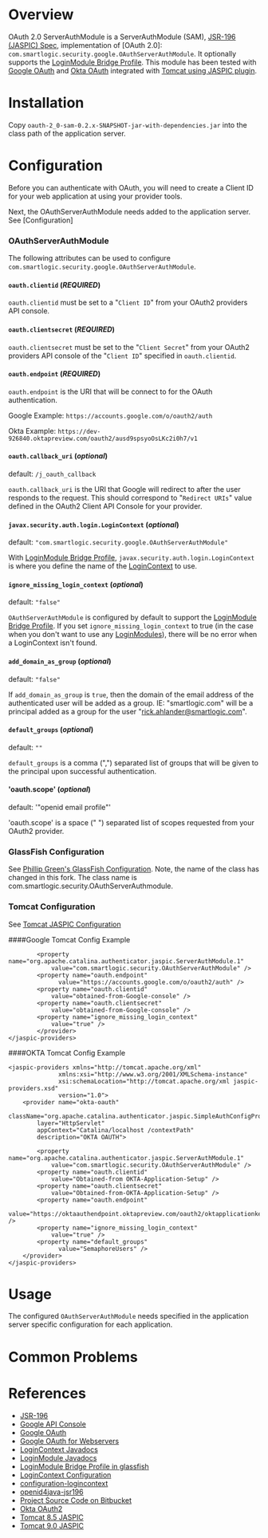 Overview
========
OAuth 2.0 ServerAuthModule is a ServerAuthModule (SAM), [JSR-196 (JASPIC) Spec][jsr-196], implementation of [OAuth 2.0]: `com.smartlogic.security.google.OAuthServerAuthModule`.  It optionally supports the [LoginModule Bridge Profile].  This module has been tested with [Google OAuth][google-oauth] and [Okta OAuth][okta-oauth] integrated with [Tomcat using JASPIC plugin][tomcat85-jaspic].

Installation
============

Copy `oauth-2_0-sam-0.2.x-SNAPSHOT-jar-with-dependencies.jar` into the class path of the application server.

Configuration
=============

Before you can authenticate with OAuth, you will need to create a Client ID for your web application at using your provider tools.

Next, the OAuthServerAuthModule needs added to the application server.  See [Configuration]

### OAuthServerAuthModule

The following attributes can be used to configure `com.smartlogic.security.google.OAuthServerAuthModule`.

#### `oauth.clientid` (_REQUIRED_)
`oauth.clientid` must be set to a "`Client ID`" from your OAuth2 providers API console.

#### `oauth.clientsecret` (_REQUIRED_)
`oauth.clientsecret` must be set to the "`Client Secret`" from your OAuth2 providers API console of the "`Client ID`" specified in `oauth.clientid`.


#### `oauth.endpoint` (_REQUIRED_)
`oauth.endpoint` is the URI that will be connect to for the OAuth authentication.

Google Example: `https://accounts.google.com/o/oauth2/auth`

Okta Example: `https://dev-926840.oktapreview.com/oauth2/ausd9spsyoOsLKc2i0h7/v1`


#### `oauth.callback_uri` (_optional_) 
default: `/j_oauth_callback`

`oauth.callback_uri` is the URI that Google will redirect to after the user responds to the request.  This should correspond to "`Redirect URIs`" value defined in the OAuth2 Client API Console for your provider.

#### `javax.security.auth.login.LoginContext` (_optional_)
default: `"com.smartlogic.security.google.OAuthServerAuthModule"`

With [LoginModule Bridge Profile], `javax.security.auth.login.LoginContext` is where you define the name of the [LoginContext][javadocs-logincontext] to use.

#### `ignore_missing_login_context` (_optional_)
default: `"false"`

`OAuthServerAuthModule` is configured by default to support the [LoginModule Bridge Profile].  If you set `ignore_missing_login_context` to true (in the case when you don't want to use any [LoginModules][javadocs-loginmodule]), there will be no error when a LoginContext isn't found.


#### `add_domain_as_group` (_optional_)
default: `"false"`

If `add_domain_as_group` is `true`, then the domain of the email address of the authenticated user will be added as a group.  IE: "smartlogic.com" will be a principal added as a group for the user "rick.ahlander@smartlogic.com".



#### `default_groups` (_optional_)
default: `""`

`default_groups` is a comma (",") separated list of groups that will be given to the principal upon successful authentication.

#### 'oauth.scope' (_optional_)
default: '"openid email profile"'

'oauth.scope' is a space (" ") separated list of scopes requested from your OAuth2 provider.


### GlassFish Configuration
See [Phillip Green's GlassFish Configuration](https://bitbucket.org/phillip_green_idmworks/google-oauth-2.0-serverauthmodule/wiki/setup/2-configuration).  Note, the name of the class has changed in this fork.  The class name is com.smartlogic.security.OAuthServerAuthmodule.

### Tomcat Configuration
See [Tomcat JASPIC Configuration][tomcat85-jaspic]

####Google Tomcat Config Example
	<jaspic-providers xmlns="http://tomcat.apache.org/xml"
	              xmlns:xsi="http://www.w3.org/2001/XMLSchema-instance"
	              xsi:schemaLocation="http://tomcat.apache.org/xml jaspic-providers.xsd"
	              version="1.0">
	    <provider name="google-oauth"
	        className="org.apache.catalina.authenticator.jaspic.SimpleAuthConfigProvider"
	        layer="HttpServlet"
	        appContext="Catalina/localhost /contextPath"
	        description="Google OAuth test">
	        
	        <property name="org.apache.catalina.authenticator.jaspic.ServerAuthModule.1"
	            value="com.smartlogic.security.OAuthServerAuthModule" />
	        <property name="oauth.endpoint"
			      value="https://accounts.google.com/o/oauth2/auth" />
	        <property name="oauth.clientid"
	            value="obtained-from-Google-console" />
	        <property name="oauth.clientsecret"
	            value="obtained-from-Google-console" />
	        <property name="ignore_missing_login_context"
	            value="true" />
	        </provider>
	</jaspic-providers>

####OKTA Tomcat Config Example

    <jaspic-providers xmlns="http://tomcat.apache.org/xml"
                  xmlns:xsi="http://www.w3.org/2001/XMLSchema-instance"
                  xsi:schemaLocation="http://tomcat.apache.org/xml jaspic-providers.xsd"
                  version="1.0">			  
	    <provider name="okta-oauth"
	        className="org.apache.catalina.authenticator.jaspic.SimpleAuthConfigProvider"
	        layer="HttpServlet"
	        appContext="Catalina/localhost /contextPath"
	        description="OKTA OAUTH">
	        
	        <property name="org.apache.catalina.authenticator.jaspic.ServerAuthModule.1"
	            value="com.smartlogic.security.OAuthServerAuthModule" />
	        <property name="oauth.clientid"
	            value="Obtained-from OKTA-Application-Setup" />
	        <property name="oauth.clientsecret"
	            value="Obtained-from-OKTA-Application-Setup" />
	        <property name="oauth.endpoint"
				  value="https://oktaauthendpoint.oktapreview.com/oauth2/oktapplicationkey/v1" />
	        <property name="ignore_missing_login_context"
	            value="true" />
	        <property name="default_groups"
				  value="SemaphoreUsers" />
	    </provider>
    </jaspic-providers>

Usage
=====

The configured `OAuthServerAuthModule` needs specified in the application server specific configuration for each application.

Common Problems
===============


References
==========
  + [JSR-196][jsr-196]
  + [Google API Console][google-api-console]
  + [Google OAuth][google-oauth]
  + [Google OAuth for Webservers][google-oauth-webserver]
  + [LoginContext Javadocs][javadocs-logincontext]
  + [LoginModule Javadocs][javadocs-loginmodule]
  + [LoginModule Bridge Profile in glassfish][LoginModule Bridge Profile]
  + [LoginContext Configuration][configuration-logincontext]
  + [configuration-logincontext]
  + [openid4java-jsr196]
  + [Project Source Code on Bitbucket][bitbucket-source]
  + [Okta OAuth2][okta-oauth]
  + [Tomcat 8.5 JASPIC][tomcat85-jaspic]
  + [Tomcat 9.0 JASPIC][tomcat90-jaspic]

  [jsr-196]: http://www.jcp.org/en/jsr/detail?id=196
  [google-api-console]: https://code.google.com/apis/console/
  [google-oauth]: https://developers.google.com/accounts/docs/OAuth2  
  [google-oauth-webserver]: https://developers.google.com/accounts/docs/OAuth2WebServer
  [javadocs-logincontext]: http://docs.oracle.com/javase/6/docs/api/javax/security/auth/login/LoginContext.html
  [javadocs-loginmodule]: http://docs.oracle.com/javase/6/docs/api/javax/security/auth/spi/LoginModule.html
  [LoginModule Bridge Profile]: https://blogs.oracle.com/nasradu8/entry/loginmodule_bridge_profile_jaspic_in
  [configuration-logincontext]: http://docs.oracle.com/javase/6/docs/api/javax/security/auth/login/Configuration.html
  [openid4java-jsr196]: http://code.google.com/p/openid4java-jsr196/
  [bitbucket-source]: https://bitbucket.org/phillip_green_smartlogic/oauth-2.0-serverauthmodule
  [okta-oauth]: https://developer.okta.com/docs/api/resources/oauth2
  [tomcat85-jaspic]: https://tomcat.apache.org/tomcat-8.5-doc/config/jaspic.html
  [tomcat90-jaspic]: https://tomcat.apache.org/tomcat-9.0-doc/config/jaspic.html
